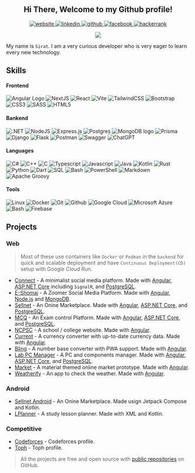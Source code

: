 <div align="center">
    <h2> Hi There, Welcome to my Github profile!</h2>
    <a href="https://siratulislam.site" target="_blank">
        <img src=https://img.shields.io/badge/website-000000?style=for-the-badge&logo=About.me&logoColor=white alt=website  />
    </a>
    <a href="https://linkedin.com/in/siratul-islam" target="_blank">
        <img src=https://img.shields.io/badge/LinkedIn-0077B5?style=for-the-badge&logo=linkedin&logoColor=white alt=linkedin  />
    </a>
    <a href="https://github.com/heronet" target="_blank">
        <img src=https://img.shields.io/badge/GitHub-100000?style=for-the-badge&logo=github&logoColor=white alt=github  />
    </a>
    <a href="https://fb.com/senorsirat" target="_blank">
        <img src=https://img.shields.io/badge/Facebook-1877F2?style=for-the-badge&logo=facebook&logoColor=white alt=facebook  />
    </a>
    <a href="https://www.hackerrank.com/heronet" target="_blank">
        <img src=https://img.shields.io/badge/-Hackerrank-2EC866?style=for-the-badge&logo=HackerRank&logoColor=white alt=hackerrank  />
    </a>
</div>
<p></p>
<div align="center">
    <a href="https://github.com/heronet">
        <img src="https://github-readme-stats.vercel.app/api/top-langs?username=heronet&layout=compact&langs_count=25&theme=radical" />
    </a>
</div>
<p></p>

My name is `Sirat`. I am a very curious developer who is very eager to learn every new technology.

## Skills

#### Frontend

![Angular Logo]
![NextJS]
![React]
![Vite]
![TailwindCSS]
![Bootstrap]
![CSS3]
![SASS]
![HTML5]

#### Bankend

![.NET]
![NodeJS]
![Express.js]
![Postgres]
![MongoDB logo]
![Prisma]
![Django]
![Flask]
![Postman]
![Swagger]
![ChatGPT]

#### Languages

![C#]
![C++]
![C]
![Typescript]
![Javascript]
![Java]
![Kotlin]
![Rust]
![Python]
![Dart]
![SQL]
![Bash]
![PowerShell]
![Markdown]
![Apache Groovy]

#### Tools

![Linux]
![Docker]
![Git]
![Github]
![Google Cloud]
![Microsoft Azure]
![Bash]
![Firebase]

## Projects

### Web

> Most of these use containers like `Docker` or `Podman` in the `backend` for quick and scalable deployment and have `Continuous Deployment(CD)` setup with Google Cloud Run.

- [Connect] - A minimalist social media platform. Made with [Angular], [ASP.NET Core] including `SignalR`, and [PostgreSQL].
- [E-Shomaj] - A Zoomer Social Media Platform. Made with [Angular], [Node.js] and [MongoDB].
- [Sellnet] - An Onine Marketplace. Made with [Angular], [ASP.NET Core], and [PostgreSQL].
- [MCQ] - An Exam control Platform. Made with [Angular], [ASP.NET Core], and [PostgreSQL].
- [NCPSC] - A school / college website. Made with [Angular].
- [Current] - A currency converter with up-to-date currency data. Made with [Angular].
- [Bling] - A number base converter with PWA support. Made with [Angular].
- [Lab PC Manager] - A PC and components manager. Made with [Angular], [ASP.NET Core], and [PostgreSQL].
- [Market] - A material themed online market prototype. Made with [Angular].
- [Weatherify] - An app to check the weather. Made with [Angular].

### Android

- [Sellnet Android] - An Onine Marketplace. Made usign Jetpack Compose and Kotlin.
- [LPlanner] - A study lesson planner. Made with XML and Kotlin.

### Competitive

- [Codeforces] - Codeforces profile.
- [Toph] - Toph profile.

> All the projects are free and open source with [public repositories][heronet]
> on GitHub.

[heronet]: https://github.com/heronet
[sellnet]: https://sellnet-si.web.app
[connect]: https://uconnect.life
[e-shomaj]: https://shomaj.xyz
[mcq]: https://mcq-si.web.app
[ncpsc]: https://ncpsc-si.web.app
[current]: https://current-si.web.app/
[bling]: https://bling-si.web.app/
[lab pc manager]: https://pcman-si.web.app/
[market]: https://market-si.web.app/
[weatherify]: https://weatherify-si.web.app/
[sellnet android]: https://play.google.com/store/apps/details?id=com.heronet.sellnetbeta
[lplanner]: https://play.google.com/store/apps/details?id=com.heronet.lplanner
[toph]: https://toph.co/u/HandyCoder
[codeforces]: https://codeforces.com/profile/heronet
[angular]: https://github.com/angular
[asp.net core]: https://github.com/dotnet/aspnetcore
[postgresql]: https://github.com/postgres/postgres
[mongodb]: https://github.com/mongodb/mongo
[node.js]: https://github.com/nodejs/node
[Angular Logo]: https://img.shields.io/badge/angular-%23DD0031.svg?style=for-the-badge&logo=angular&logoColor=white
[NextJS]: https://img.shields.io/badge/Next-black?style=for-the-badge&logo=next.js&logoColor=white
[React]: https://img.shields.io/badge/react-%2320232a.svg?style=for-the-badge&logo=react&logoColor=%2361DAFB
[Vite]: https://img.shields.io/badge/vite-%23646CFF.svg?style=for-the-badge&logo=vite&logoColor=white
[TailwindCSS]: https://img.shields.io/badge/tailwindcss-%2338B2AC.svg?style=for-the-badge&logo=tailwind-css&logoColor=white
[Bootstrap]: https://img.shields.io/badge/bootstrap-%238511FA.svg?style=for-the-badge&logo=bootstrap&logoColor=white
[CSS3]: https://img.shields.io/badge/css3-%231572B6.svg?style=for-the-badge&logo=css3&logoColor=white
[SASS]: https://img.shields.io/badge/SASS-hotpink.svg?style=for-the-badge&logo=SASS&logoColor=white
[HTML5]: https://img.shields.io/badge/html5-%23E34F26.svg?style=for-the-badge&logo=html5&logoColor=white
[.NET]: https://img.shields.io/badge/.NET-5C2D91?style=for-the-badge&logo=.net&logoColor=white
[NodeJS]: https://img.shields.io/badge/node.js-6DA55F?style=for-the-badge&logo=node.js&logoColor=white
[Express.js]: https://img.shields.io/badge/express.js-%23404d59.svg?style=for-the-badge&logo=express&logoColor=%2361DAFB
[Postgres]: https://img.shields.io/badge/postgres-%23316192.svg?style=for-the-badge&logo=postgresql&logoColor=white
[MongoDB logo]: https://img.shields.io/badge/MongoDB-%234ea94b.svg?style=for-the-badge&logo=mongodb&logoColor=white
[Prisma]: https://img.shields.io/badge/Prisma-3982CE?style=for-the-badge&logo=Prisma&logoColor=white
[Django]: https://img.shields.io/badge/django-%23092E20.svg?style=for-the-badge&logo=django&logoColor=white
[Flask]: https://img.shields.io/badge/flask-%23000.svg?style=for-the-badge&logo=flask&logoColor=white
[Postman]: https://img.shields.io/badge/Postman-FF6C37?style=for-the-badge&logo=postman&logoColor=white
[Swagger]: https://img.shields.io/badge/-Swagger-%23Clojure?style=for-the-badge&logo=swagger&logoColor=white
[ChatGPT]: https://img.shields.io/badge/chatGPT-74aa9c?style=for-the-badge&logo=openai&logoColor=white
[C++]: https://img.shields.io/badge/c++-%2300599C.svg?style=for-the-badge&logo=c%2B%2B&logoColor=white
[C#]: https://img.shields.io/badge/c%23-%23239120.svg?style=for-the-badge&logo=c-sharp&logoColor=white
[C]: https://img.shields.io/badge/c-%2300599C.svg?style=for-the-badge&logo=c&logoColor=white
[Typescript]: https://img.shields.io/badge/typescript-%23007ACC.svg?style=for-the-badge&logo=typescript&logoColor=white
[Javascript]: https://img.shields.io/badge/javascript-%23323330.svg?style=for-the-badge&logo=javascript&logoColor=%23F7DF1E
[Java]: https://img.shields.io/badge/java-%23ED8B00.svg?style=for-the-badge&logo=openjdk&logoColor=white
[Kotlin]: https://img.shields.io/badge/kotlin-%237F52FF.svg?style=for-the-badge&logo=kotlin&logoColor=white
[Rust]: https://img.shields.io/badge/rust-%23000000.svg?style=for-the-badge&logo=rust&logoColor=white
[Python]: https://img.shields.io/badge/python-3670A0?style=for-the-badge&logo=python&logoColor=ffdd54
[Dart]: https://img.shields.io/badge/dart-%230175C2.svg?style=for-the-badge&logo=dart&logoColor=white
[SQL]: https://img.shields.io/badge/SQL-CC2927?style=for-the-badge&logo=sqlite&logoColor=white
[Bash]: https://img.shields.io/badge/bash-%23121011.svg?style=for-the-badge&logo=gnu-bash&logoColor=white
[PowerShell]: https://img.shields.io/badge/PowerShell-%235391FE.svg?style=for-the-badge&logo=powershell&logoColor=white
[Markdown]: https://img.shields.io/badge/markdown-%23000000.svg?style=for-the-badge&logo=markdown&logoColor=white
[Apache Groovy]: https://img.shields.io/badge/Groovy-4298B8.svg?style=for-the-badge&logo=Apache+Groovy&logoColor=white
[Linux]: https://img.shields.io/badge/Linux-FCC624?style=for-the-badge&logo=linux&logoColor=black
[Docker]: https://img.shields.io/badge/docker-%230db7ed.svg?style=for-the-badge&logo=docker&logoColor=white
[Git]: https://img.shields.io/badge/git-%23F05033.svg?style=for-the-badge&logo=git&logoColor=white
[Github]: https://img.shields.io/badge/github-%23121011.svg?style=for-the-badge&logo=github&logoColor=white
[Google Cloud]: https://img.shields.io/badge/Google_Cloud-%234285F4.svg?style=for-the-badge&logo=google-cloud&logoColor=white
[Microsoft Azure]: https://img.shields.io/badge/microsoft_azure-%230072C6.svg?style=for-the-badge&logo=microsoftazure&logoColor=white
[Firebase]: https://img.shields.io/badge/firebase-%23039BE5.svg?style=for-the-badge&logo=firebase
